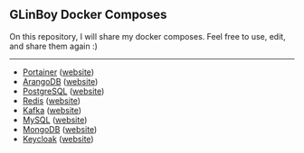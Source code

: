 ## GLinBoy Docker Composes

On this repository, I will share my docker composes. Feel free to use, edit, and share them again :)

---

- [Portainer](portainer/) ([website](https://www.portainer.io/))
- [ArangoDB](arangodb/) ([website](https://www.arangodb.com/))
- [PostgreSQL](postgresql/) ([website](https://www.postgresql.org/))
- [Redis](redis/) ([website](https://redis.io/))
- [Kafka](kafka/) ([website](https://kafka.apache.org/))
- [MySQL](mysql/) ([website](https://www.mysql.com/))
- [MongoDB](mongodb/) ([website](https://www.mongodb.com/))
- [Keycloak](keycloak/) ([website](https://www.keycloak.org/))
